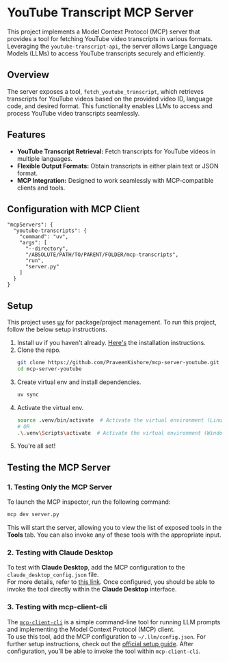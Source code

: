# YouTube Transcript MCP Server

This project implements a Model Context Protocol (MCP) server that provides a tool for fetching YouTube video transcripts in various formats. Leveraging the `youtube-transcript-api`, the server allows Large Language Models (LLMs) to access YouTube transcripts securely and efficiently.

## Overview

The server exposes a tool, `fetch_youtube_transcript`, which retrieves transcripts for YouTube videos based on the provided video ID, language code, and desired format. This functionality enables LLMs to access and process YouTube video transcripts seamlessly.

## Features

- **YouTube Transcript Retrieval:** Fetch transcripts for YouTube videos in multiple languages.
- **Flexible Output Formats:** Obtain transcripts in either plain text or JSON format.
- **MCP Integration:** Designed to work seamlessly with MCP-compatible clients and tools.

## Configuration with MCP Client

```
"mcpServers": {
  "youtube-transcripts": {
    "command": "uv",
    "args": [
      "--directory",
      "/ABSOLUTE/PATH/TO/PARENT/FOLDER/mcp-transcripts",
      "run",
      "server.py"
    ]
  }
}
```

## Setup
This project uses [uv](https://docs.astral.sh/uv/) for package/project management. 
To run this project, follow the below setup instructions.

1. Install uv if you haven't already. [Here's](https://docs.astral.sh/uv/getting-started/installation/) the installation instructions.
2. Clone the repo.
   ```sh
   git clone https://github.com/PraveenKishore/mcp-server-youtube.git
   cd mcp-server-youtube
   ```
3. Create virtual env and install dependencies.
   ```sh
   uv sync
   ```
4. Activate the virtual env.
   ```sh
   source .venv/bin/activate  # Activate the virtual environment (Linux/MacOS)
   # OR
   .\.venv\Scripts\activate  # Activate the virtual environment (Windows)
   ```
5. You're all set!

## Testing the MCP Server

### 1. **Testing Only the MCP Server**  
To launch the MCP inspector, run the following command:

```bash
mcp dev server.py
```

This will start the server, allowing you to view the list of exposed tools in the **Tools** tab. You can also invoke any of these tools with the appropriate input.

### 2. **Testing with Claude Desktop**  
To test with **Claude Desktop**, add the MCP configuration to the `claude_desktop_config.json` file.  
For more details, refer to [this link](https://modelcontextprotocol.io/quickstart/user). Once configured, you should be able to invoke the tool directly within the **Claude Desktop** interface.

### 3. **Testing with mcp-client-cli**  
The [`mcp-client-cli`](https://github.com/adhikasp/mcp-client-cli) is a simple command-line tool for running LLM prompts and implementing the Model Context Protocol (MCP) client.  
To use this tool, add the MCP configuration to `~/.llm/config.json`. For further setup instructions, check out the [official setup guide](https://github.com/adhikasp/mcp-client-cli?tab=readme-ov-file#setup). After configuration, you’ll be able to invoke the tool within `mcp-client-cli`.